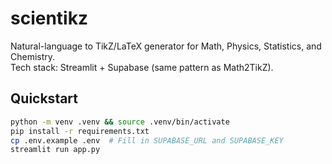 # scientikz

Natural-language to TikZ/LaTeX generator for Math, Physics, Statistics, and Chemistry.  
Tech stack: Streamlit + Supabase (same pattern as Math2TikZ).

## Quickstart
```bash
python -m venv .venv && source .venv/bin/activate
pip install -r requirements.txt
cp .env.example .env  # Fill in SUPABASE_URL and SUPABASE_KEY
streamlit run app.py
